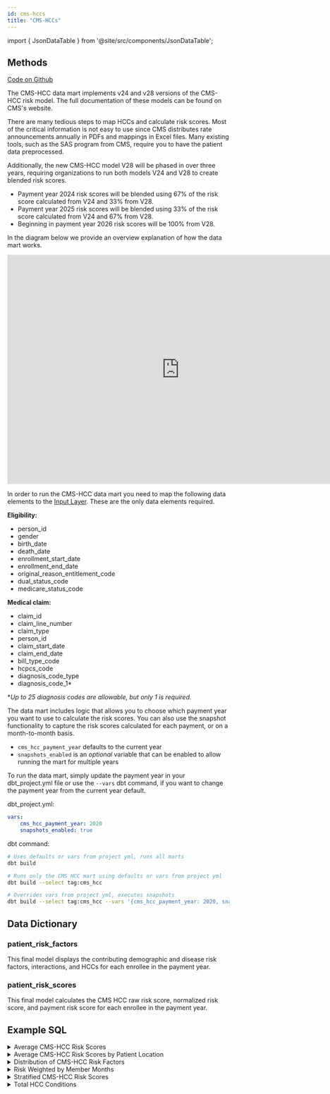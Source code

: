 ```yaml
---
id: cms-hccs
title: "CMS-HCCs"
---
```


import { JsonDataTable } from '@site/src/components/JsonDataTable';

## Methods

[Code on Github](https://github.com/tuva-health/tuva/tree/main/models/cms_hcc)

The CMS-HCC data mart implements v24 and v28 versions of the CMS-HCC risk model.  The full documentation of these models can be found on CMS's website.

There are many tedious steps to map HCCs and calculate risk scores. Most of the critical information is not easy to use since CMS distributes rate announcements annually in PDFs and mappings in Excel files. Many existing tools, such as the SAS program from CMS, require you to have the patient data preprocessed.

Additionally, the new CMS-HCC model V28 will be phased in over three years, requiring organizations to run both models V24 and V28 to create blended risk scores.

* Payment year 2024 risk scores will be blended using 67% of the risk score calculated from V24 and 33% from V28.
* Payment year 2025 risk scores will be blended using 33% of the risk score calculated from V24 and 67% from V28.
* Beginning in payment year 2026 risk scores will be 100% from V28.

In the diagram below we provide an overview explanation of how the data mart works.

<iframe width="780" height="520" src="https://miro.com/app/live-embed/uXjVNq_Lq74=/?moveToViewport=-555,-812,2164,1037&embedId=161883269913" frameborder="0" scrolling="no" allow="fullscreen; clipboard-read; clipboard-write" allowfullscreen></iframe>

In order to run the CMS-HCC data mart you need to map the following data elements to the [Input Layer](../connectors/input-layer).  These are the only data elements required.

**Eligibility:**
- person_id
- gender
- birth_date
- death_date
- enrollment_start_date
- enrollment_end_date
- original_reason_entitlement_code
- dual_status_code
- medicare_status_code 

**Medical claim:**
- claim_id
- claim_line_number
- claim_type
- person_id
- claim_start_date
- claim_end_date
- bill_type_code
- hcpcs_code
- diagnosis_code_type
- diagnosis_code_1* 

**Up to 25 diagnosis codes are allowable, but only 1 is required.*

The data mart includes logic that allows you to choose which payment year you want to use to calculate the risk scores. You can also use the snapshot functionality to capture the risk scores calculated for each payment, or on a month-to-month basis.

- `cms_hcc_payment_year` defaults to the current year
- `snapshots_enabled` is an *optional* variable that can be enabled to allow
  running the mart for multiple years

To run the data mart, simply update the payment year in your dbt_project.yml file or use the `--vars` dbt command, if you want to change the payment year from the current year default.

dbt_project.yml:

```yaml
vars:
    cms_hcc_payment_year: 2020
    snapshots_enabled: true
```

dbt command:

```bash
# Uses defaults or vars from project yml, runs all marts
dbt build

# Runs only the CMS HCC mart using defaults or vars from project yml
dbt build --select tag:cms_hcc

# Overrides vars from project yml, executes snapshots
dbt build --select tag:cms_hcc --vars '{cms_hcc_payment_year: 2020, snapshots_enabled: true}'
```

## Data Dictionary

### patient_risk_factors

This final model displays the contributing demographic and disease risk 
factors, interactions, and HCCs for each enrollee in the payment year.

<JsonDataTable  jsonPath="nodes.model\.the_tuva_project\.cms_hcc__patient_risk_factors.columns" />

### patient_risk_scores

This final model calculates the CMS HCC raw risk score, normalized risk score, 
and payment risk score for each enrollee in the payment year.

<JsonDataTable  jsonPath="nodes.model\.the_tuva_project\.cms_hcc__patient_risk_scores.columns" />

## Example SQL

<details>
  <summary>Average CMS-HCC Risk Scores</summary>

```sql
select
    count(distinct person_id) as patient_count
    , avg(blended_risk_score) as average_blended_risk_score
    , avg(normalized_risk_score) as average_normalized_risk_score
    , avg(payment_risk_score) as average_payment_risk_score
from cms_hcc.patient_risk_scores
```
</details>

<details>
  <summary>Average CMS-HCC Risk Scores by Patient Location</summary>

```sql
select
      patient.state
    , patient.city
    , patient.zip_code
    , avg(risk.payment_risk_score) as average_payment_risk_score
from cms_hcc.patient_risk_scores as risk
    inner join core.patient as patient
        on risk.person_id = patient.person_id
group by
      patient.state
    , patient.city
    , patient.zip_code;
```
</details>


<details>
  <summary>Distribution of CMS-HCC Risk Factors</summary>

```sql
select
      risk_factor_description
    , count(*) as total
    , cast(100 * count(*)/sum(count(*)) over() as numeric(38,1)) as percent
from cms_hcc.patient_risk_factors
group by risk_factor_description
order by 2 desc
```
</details>

<details>
  <summary>Risk Weighted by Member Months</summary>

```sql
select sum(payment_risk_score_weighted_by_months) / sum(member_months) as weighted_risk_total
from cms_hcc.patient_risk_scores;
```
</details>

<details>
  <summary>Stratified CMS-HCC Risk Scores</summary>

```sql
select
      (select count(*) from cms_hcc.patient_risk_scores where payment_risk_score <= 1.00) as low_risk
    , (select count(*) from cms_hcc.patient_risk_scores where payment_risk_score = 1.00) as average_risk
    , (select count(*) from cms_hcc.patient_risk_scores where payment_risk_score > 1.00) as high_risk
    , (select avg(payment_risk_score) from cms_hcc.patient_risk_scores) as total_population_average;
```
</details>

<details>
  <summary>Total HCC Conditions</summary>

```sql
select
      risk_factor_description
    , count(*) patient_count
from cms_hcc.patient_risk_factors
where factor_type = 'Disease'
group by risk_factor_description
order by count(*) desc
```
</details>
